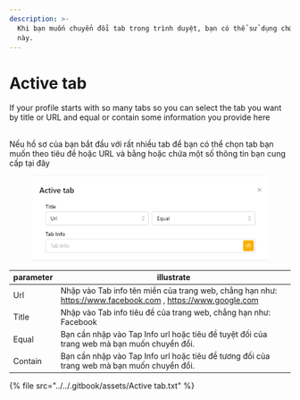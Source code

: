 ```yaml
---
description: >-
  Khi bạn muốn chuyển đổi tab trong trình duyệt, bạn có thể sử dụng chức năng
  này.
---
```


# Active tab

If your profile starts with so many tabs so you can select the tab you want by title or URL and equal or contain some information you provide here

&#x20;\
Nếu hồ sơ của bạn bắt đầu với rất nhiều tab để bạn có thể chọn tab bạn muốn theo tiêu đề hoặc URL và bằng hoặc chứa một số thông tin bạn cung cấp tại đây



<figure><img src="../../.gitbook/assets/Active tab.png" alt=""><figcaption></figcaption></figure>

| parameter | illustrate                                                                                                  |
| --------- | ----------------------------------------------------------------------------------------------------------- |
| Url       | Nhập vào Tab info tên miền của trang web, chẳng hạn như: https://www.facebook.com , https://www.google.com  |
| Title     | Nhập vào Tab info tiêu đề của trang web, chẳng hạn như: Facebook                                            |
| Equal     | Bạn cần nhập vào Tap Info url hoặc tiêu đề tuyệt đối của trang web mà bạn muốn chuyển đổi.                  |
| Contain   | Bạn cần nhập vào Tap Info url hoặc tiêu đề tương đối của trang web mà bạn muốn chuyển đổi.                  |

{% file src="../../.gitbook/assets/Active tab.txt" %}

